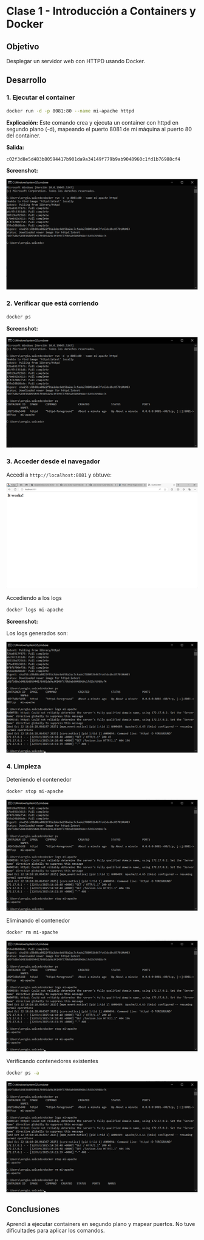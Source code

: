 # Clase 1 - Introducción a Containers y Docker

## Objetivo

Desplegar un servidor web con HTTPD usando Docker.

## Desarrollo

### 1. Ejecutar el container

```bash
docker run -d -p 8081:80 --name mi-apache httpd
```

**Explicación:** Este comando crea y ejecuta un container con httpd en segundo plano (-d), mapeando el puerto 8081 de mi máquina al puerto 80 del container.

**Salida:**
```
c02f3d8e5d483b80594417b901da9a34149f779b9ab9048960c1fd1b76988cf4
```

**Screenshot:**

![Container creado](screenshots/docker-run.png)

### 2. Verificar que está corriendo

```bash
docker ps
```

**Screenshot:**

![Container corriendo](screenshots/docker-ps.png)

### 3. Acceder desde el navegador

Accedí a `http://localhost:8081` y obtuve:

![Httpd funcionando](screenshots/httpd-browser.png)

Accediendo a los logs

```bash
docker logs mi-apache
```

**Screenshot:**

Los logs generados son:

![Mostrando logs](screenshots/docker-logs.png)

### 4. Limpieza

Deteniendo el contenedor

```bash
docker stop mi-apache
```

![Deteniendo contenedor](screenshots/docker-stop.png)

Eliminando el contenedor

```bash
docker rm mi-apache
```

![Eliminando contenedor](screenshots/docker-rm.png)

Verificando contenedores existentes

```bash
docker ps -a
```

![Contenedores](screenshots/docker-ps-a.png)

## Conclusiones

Aprendí a ejecutar containers en segundo plano y mapear puertos.
No tuve dificultades para aplicar los comandos.
